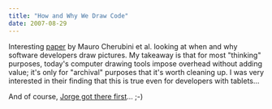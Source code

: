 ```yaml
---
title: "How and Why We Draw Code"
date: 2007-08-29
---
```

Interesting <a href="http://research.microsoft.com/hip/papers/Cherubini2007CodeMaps.pdf">paper</a> by Mauro Cherubini et al. looking at when and why software developers draw pictures.  My takeaway is that for most "thinking" purposes, today's computer drawing tools impose overhead without adding value; it's only for "archival" purposes that it's worth cleaning up.  I was very interested in their finding that this is true even for developers with tablets…

And of course, <a href="http://catenary.wordpress.com/2007/08/14/whiteboard-diagramming/">Jorge got there first</a>… ;-)
